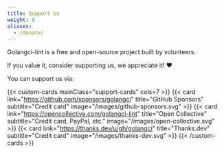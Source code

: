 ```yaml
---
title: Support Us
weight: 8
aliases:
  - /donate/
---
```


Golangci-lint is a free and open-source project built by volunteers.

If you value it, consider supporting us, we appreciate it! ❤️

You can support us via:

{{< custom-cards mainClass="support-cards" cols=7 >}}
    {{< card link="https://github.com/sponsors/golangci" title="GitHub Sponsors" subtitle="Credit card" image="/images/github-sponsors.svg" >}}
    {{< card link="https://opencollective.com/golangci-lint" title="Open Collective" subtitle="Credit card, PayPal, etc." image="/images/open-collective.svg" >}}
    {{< card link="https://thanks.dev/u/gh/golangci" title="Thanks.dev" subtitle="Credit card" image="/images/thanks-dev.svg" >}}
{{< /custom-cards >}}
